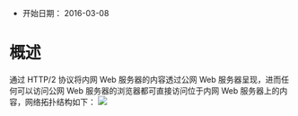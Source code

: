 - 开始日期： 2016-03-08

# 概述

通过 HTTP/2 协议将内网 Web 服务器的内容透过公网 Web 服务器呈现，进而任何可以访问公网 Web 服务器的浏览器都可直接访问位于内网 Web 服务器上的内容，网络拓扑结构如下：
![](http2_reverse_proxy.png)